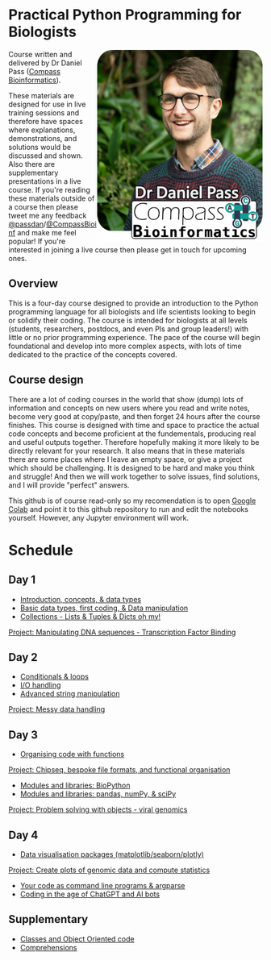 # Practical Python Programming for Biologists
<img align="right" width="328" height="380" src="Images/Headshot-lowres.png">

Course written and delivered by Dr Daniel Pass ([Compass Bioinformatics](https://www.CompassBioinformatics.co.uk)).

These materials are designed for use in live training sessions and therefore have spaces where explanations, demonstrations, and solutions would be discussed and shown. Also there are supplementary presentations in a live course. If you're reading these materials outside of a course then please tweet me any feedback [@passdan](https://www.twitter.com/passdan)/[@CompassBioinf](https://www.twitter.com/CompassBioinf) and make me feel popular! If you're interested in joining a live course then please get in touch for upcoming ones.

## Overview 
This is a four-day course designed to provide an introduction to the Python programming language for all biologists and life scientists looking to begin or solidify their coding. The course is intended for biologists at all levels (students, researchers, postdocs, and even PIs and group leaders!) with little or no prior programming experience. The pace of the course will begin foundational and develop into more complex aspects, with lots of time dedicated to the practice of the concepts covered.

## Course design
There are a lot of coding courses in the world that show (dump) lots of information and concepts on new users where you read and write notes, become very good at copy/paste, and then forget 24 hours after the course finishes. This course is designed with time and space to practice the actual code concepts and become proficient at the fundementals, producing real and useful outputs together. Therefore hopefully making it more likely to be directly relevant for your research. It also means that in these materials there are some places where I leave an empty space, or give a project which should be challenging. It is designed to be hard and make you think and struggle! And then we will work together to solve issues, find solutions, and I will provide "perfect" answers.

This github is of course read-only so my recomendation is to open [Google Colab](https://colab.research.google.com/) and point it to this github repository to run and edit the notebooks yourself. However, any Jupyter environment will work.

# Schedule
## Day 1
- [Introduction, concepts, & data types](Day1/P34B-Day1-Introduction.ipynb)
- [Basic data types, first coding, & Data manipulation](Day1/P34B-Day1-BasicDataTypes.ipynb)
- [Collections  - Lists & Tuples & Dicts oh my!](Day1/P34B-Day1-MoreDataTypes.ipynb)

[Project: Manipulating DNA sequences - Transcription Factor Binding](Day1/P34B-Day1-Project.ipynb)

## Day 2
- [Conditionals & loops](Day2/P34B-Day2-Loops_and_ifs.ipynb)
- [I/O handling](Day2/P34B-Day1-IO.ipynb)
- [Advanced string manipulation](Day2/P34B-Day2-AdvancedStrings.ipynb)
 
[Project: Messy data handling](Day2/P34B-Day2-Project-MessyData.ipynb)

## Day 3
- [Organising code with functions](Day3/P34B-Day2-Functions.ipynb)

[Project: Chipseq, bespoke file formats, and functional organisation](Day3/P34B-Day2-Project.ipynb)

- [Modules and libraries: BioPython](Day3/P34B-Day3-Modules-Biopython.ipynb)
- [Modules and libraries: pandas, numPy, & sciPy](Day3/P34B-Day3-Modules-Stats.ipynb)

[Project: Problem solving with objects - viral genomics](Day3/P34B-Day3-Project-covid_modules.ipynb)

## Day 4
- [Data visualisation packages (matplotlib/seaborn/plotly)](Day4/P34B-Day4-Data_visualisation.ipynb)

[Project: Create plots of genomic data and compute statistics](Day4/P34B-Day4-Project-DataVis.ipynb)

- [Your code as command line programs & argparse](Day4/P34B-Day3-CLI_and_argparse.ipynb)
- [Coding in the age of ChatGPT and AI bots](Day4/P34B-Day4-ChatGPT_and_AIs.ipynb)

## Supplementary
- [Classes and Object Oriented code](Day3/P34B-Day3-ClassesAndObjects.ipynb)
- [Comprehensions](Supplementary/P34B-Comprehensions.ipynb)

